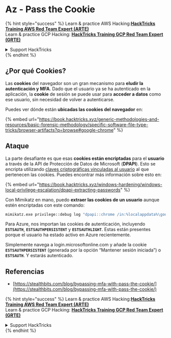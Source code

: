 # Az - Pass the Cookie

{% hint style="success" %}
Learn & practice AWS Hacking:<img src="../../../.gitbook/assets/image (1) (1) (1) (1).png" alt="" data-size="line">[**HackTricks Training AWS Red Team Expert (ARTE)**](https://training.hacktricks.xyz/courses/arte)<img src="../../../.gitbook/assets/image (1) (1) (1) (1).png" alt="" data-size="line">\
Learn & practice GCP Hacking: <img src="../../../.gitbook/assets/image (2) (1).png" alt="" data-size="line">[**HackTricks Training GCP Red Team Expert (GRTE)**<img src="../../../.gitbook/assets/image (2) (1).png" alt="" data-size="line">](https://training.hacktricks.xyz/courses/grte)

<details>

<summary>Support HackTricks</summary>

* Check the [**subscription plans**](https://github.com/sponsors/carlospolop)!
* **Join the** 💬 [**Discord group**](https://discord.gg/hRep4RUj7f) or the [**telegram group**](https://t.me/peass) or **follow** us on **Twitter** 🐦 [**@hacktricks\_live**](https://twitter.com/hacktricks_live)**.**
* **Share hacking tricks by submitting PRs to the** [**HackTricks**](https://github.com/carlospolop/hacktricks) and [**HackTricks Cloud**](https://github.com/carlospolop/hacktricks-cloud) github repos.

</details>
{% endhint %}

## ¿Por qué Cookies?

Las **cookies** del navegador son un gran mecanismo para **eludir la autenticación y MFA**. Dado que el usuario ya se ha autenticado en la aplicación, la **cookie** de sesión se puede usar para **acceder a datos** como ese usuario, sin necesidad de volver a autenticarse.

Puedes ver dónde están **ubicadas las cookies del navegador** en:

{% embed url="https://book.hacktricks.xyz/generic-methodologies-and-resources/basic-forensic-methodology/specific-software-file-type-tricks/browser-artifacts?q=browse#google-chrome" %}

## Ataque

La parte desafiante es que esas **cookies están encriptadas** para el **usuario** a través de la API de Protección de Datos de Microsoft (**DPAPI**). Esto se encripta utilizando [claves criptográficas vinculadas al usuario](https://book.hacktricks.xyz/windows-hardening/windows-local-privilege-escalation/dpapi-extracting-passwords) al que pertenecen las cookies. Puedes encontrar más información sobre esto en:

{% embed url="https://book.hacktricks.xyz/windows-hardening/windows-local-privilege-escalation/dpapi-extracting-passwords" %}

Con Mimikatz en mano, puedo **extraer las cookies de un usuario** aunque estén encriptadas con este comando:
```bash
mimikatz.exe privilege::debug log "dpapi::chrome /in:%localappdata%\google\chrome\USERDA~1\default\cookies /unprotect" exit
```
Para Azure, nos importan las cookies de autenticación, incluyendo **`ESTSAUTH`**, **`ESTSAUTHPERSISTENT`** y **`ESTSAUTHLIGHT`**. Estas están presentes porque el usuario ha estado activo en Azure recientemente.

Simplemente navega a login.microsoftonline.com y añade la cookie **`ESTSAUTHPERSISTENT`** (generada por la opción “Mantener sesión iniciada”) o **`ESTSAUTH`**. Y estarás autenticado.

## Referencias

* [https://stealthbits.com/blog/bypassing-mfa-with-pass-the-cookie/](https://stealthbits.com/blog/bypassing-mfa-with-pass-the-cookie/)

{% hint style="success" %}
Learn & practice AWS Hacking:<img src="../../../.gitbook/assets/image (1) (1) (1) (1).png" alt="" data-size="line">[**HackTricks Training AWS Red Team Expert (ARTE)**](https://training.hacktricks.xyz/courses/arte)<img src="../../../.gitbook/assets/image (1) (1) (1) (1).png" alt="" data-size="line">\
Learn & practice GCP Hacking: <img src="../../../.gitbook/assets/image (2) (1).png" alt="" data-size="line">[**HackTricks Training GCP Red Team Expert (GRTE)**<img src="../../../.gitbook/assets/image (2) (1).png" alt="" data-size="line">](https://training.hacktricks.xyz/courses/grte)

<details>

<summary>Support HackTricks</summary>

* Check the [**subscription plans**](https://github.com/sponsors/carlospolop)!
* **Join the** 💬 [**Discord group**](https://discord.gg/hRep4RUj7f) or the [**telegram group**](https://t.me/peass) or **follow** us on **Twitter** 🐦 [**@hacktricks\_live**](https://twitter.com/hacktricks_live)**.**
* **Share hacking tricks by submitting PRs to the** [**HackTricks**](https://github.com/carlospolop/hacktricks) and [**HackTricks Cloud**](https://github.com/carlospolop/hacktricks-cloud) github repos.

</details>
{% endhint %}
